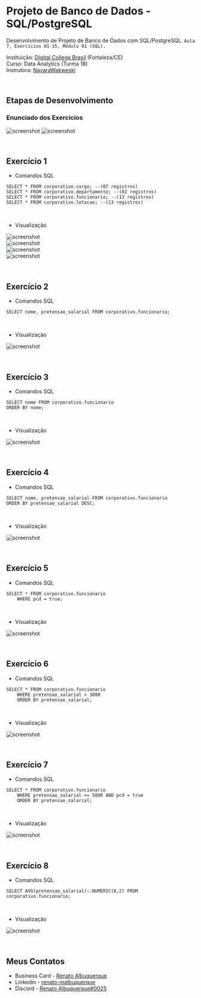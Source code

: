 # Projeto de Banco de Dados - SQL/PostgreSQL

Desenvolvimento de Projeto de Banco de Dados com SQL/PostgreSQL. `Aula 7, Exercícios 01-15, Módulo 01 (SQL).` 

Instituição: [Digital College Brasil](https://digitalcollege.com.br/) (Fortaleza/CE) <br>
Curso: Data Analytics (Turma 18) <br>
Instrutora: [NayaraWakweski](https://github.com/NayaraWakewski) <br>

<br>

## Etapas de Desenvolvimento

### Enunciado dos Exercícios
![screenshot](/images/enunciado_1.png)
![screenshot](/images/enunciado_2.png)

<br>

## Exercício 1
- Comandos SQL <br>
```
SELECT * FROM corporativo.cargo; --(07 registros)
SELECT * FROM corporativo.departamento; --(02 registros)
SELECT * FROM corporativo.funcionario; --(13 registros)
SELECT * FROM corporativo.lotacao; --(13 registros)
```
<br>

- Visualização <br>

![screenshot](/images/corporativo.cargo.png) <br>
![screenshot](/images/corporativo.departamento.png) <br>
![screenshot](/images/corporativo.funcionario.png) <br>
![screenshot](/images/corporativo.lotacao.png) <br>

<br>

## Exercício 2
- Comandos SQL <br>
```
SELECT nome, pretensao_salarial FROM corporativo.funcionario;
```
<br>

- Visualização <br>

![screenshot](/images/ex2.png) <br>

<br>

## Exercício 3
- Comandos SQL <br>
```
SELECT nome FROM corporativo.funcionario
ORDER BY nome;
```
<br>

- Visualização <br>

![screenshot](/images/ex3.png) <br>

<br>

## Exercício 4
- Comandos SQL <br>
```
SELECT nome, pretensao_salarial FROM corporativo.funcionario
ORDER BY pretensao_salarial DESC;
```
<br>

- Visualização <br>

![screenshot](/images/ex4.png) <br>

<br>

## Exercício 5
- Comandos SQL <br>
```
SELECT * FROM corporativo.funcionario
    WHERE pcd = true;
```
<br>

- Visualização <br>

![screenshot](/images/ex5.png) <br>

<br>

## Exercício 6
- Comandos SQL <br>
```
SELECT * FROM corporativo.funcionario
	WHERE pretensao_salarial > 3000
	ORDER BY pretensao_salarial;
```
<br>

- Visualização <br>

![screenshot](/images/ex6.png) <br>

<br>

## Exercício 7
- Comandos SQL <br>
```
SELECT * FROM corporativo.funcionario
	WHERE pretensao_salarial >= 5000 AND pcd = true
	ORDER BY pretensao_salarial;
```
<br>

- Visualização <br>

![screenshot](/images/ex7.png) <br>

<br>

## Exercício 8
- Comandos SQL <br>
```
SELECT AVG(pretensao_salarial)::NUMERIC(8,2) FROM corporativo.funcionario;
```
<br>

- Visualização <br>

![screenshot](/images/ex8.png) <br>

<br>


## Meus Contatos

- Business Card - [Renato Albuquerque](https://rma-contacts.vercel.app/)
- Linkedin - [renato-malbuquerque](https://www.linkedin.com/in/renato-malbuquerque/)
- Discord - [Renato Albuquerque#0025](https://discordapp.com/users/992621595547938837)